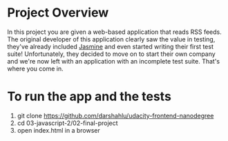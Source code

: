 # Project Overview

In this project you are given a web-based application that reads RSS feeds. The original developer of this application clearly saw the value in testing, they've already included [Jasmine](http://jasmine.github.io/) and even started writing their first test suite! Unfortunately, they decided to move on to start their own company and we're now left with an application with an incomplete test suite. That's where you come in.

# To run the app and the tests

1. git clone https://github.com/darshahlu/udacity-frontend-nanodegree
2. cd 03-javascript-2/02-final-project
3. open index.html in a browser
